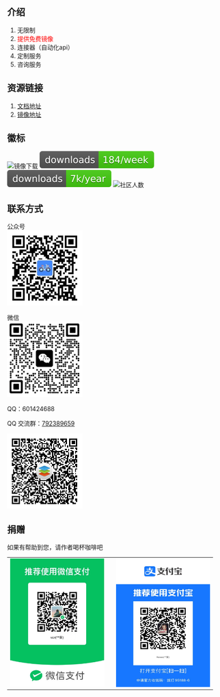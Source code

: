 ## 介绍

1. 无限制
2. <span style="color:red">提供免费镜像</span>
3. 连接器（自动化api）
4. 定制服务
5. 咨询服务

## 资源链接

1. [文档地址](https://knoxzhang.gitee.io/ooffice-docs-zh-cn/)
2. [镜像地址](https://hub.docker.com/r/knoxzhang/oo-ce-docker-license)

## 徽标

 <!-- ![镜像下载](./docs/public/oo-ce-docker-license16.svg) -->
 ![镜像下载](https://img.shields.io/docker/pulls/knoxzhang/oo-ce-docker-license)
 ![npm pagepack 下载](./docs/public/knox.zhang.week.svg)
 ![npm pagepack 下载](./docs/public/knox.zhang.year.svg)
 ![社区人数](https://img.shields.io/badge/QQ群人数-410+-blue)

<!-- https://img.shields.io/docker/pulls/knoxzhang/oo-ce-docker-license

https://img.shields.io/npm-stat/dy/knox.zhang -->

## 联系方式
公众号
<br />
<img width="176" height="176" src="./docs/public/qrcode.jpg" />

微信
<br/>
<img width="176" height="176" src="./docs/public/my-code.png"/>

QQ：601424688

QQ 交流群：<a href="https://jq.qq.com/?_wv=1027&k=m01BIUzX" target="_blank">792389659</a>

![qq-group](./docs/public/qq-group.png)

## 捐赠

如果有帮助到您，请作者喝杯咖啡吧

<table>
    <tr>
        <td>
            <img width="220" src="./docs/public/wxpay.JPG"/>
        </td>
        <td>
        </td>
        <td>            
            <img width="220" height="300" src="./docs/public/alipay.JPG"/>
        </td>
    </tr>
</table>

<!-- 图标下载 https://shields.io/badges/docker-pulls -->